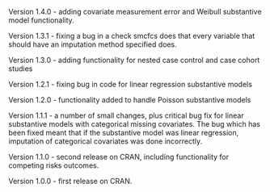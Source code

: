 Version 1.4.0 - adding covariate measurement error and Weibull substantive model functionality.

Version 1.3.1 - fixing a bug in a check smcfcs does that every variable that should have an imputation method specified does.

Version 1.3.0 - adding functionality for nested case control and case cohort studies

Version 1.2.1 - fixing bug in code for linear regression substantive models

Version 1.2.0 - functionality added to handle Poisson substantive models

Version 1.1.1 - a number of small changes, plus critical bug fix for linear substantive models with categorical missing covariates. The bug which has been fixed meant that if the substantive model was linear regression, imputation of categorical covariates was done incorrectly.

Version 1.1.0 - second release on CRAN, including functionality for competing risks outcomes.

Version 1.0.0 - first release on CRAN.
